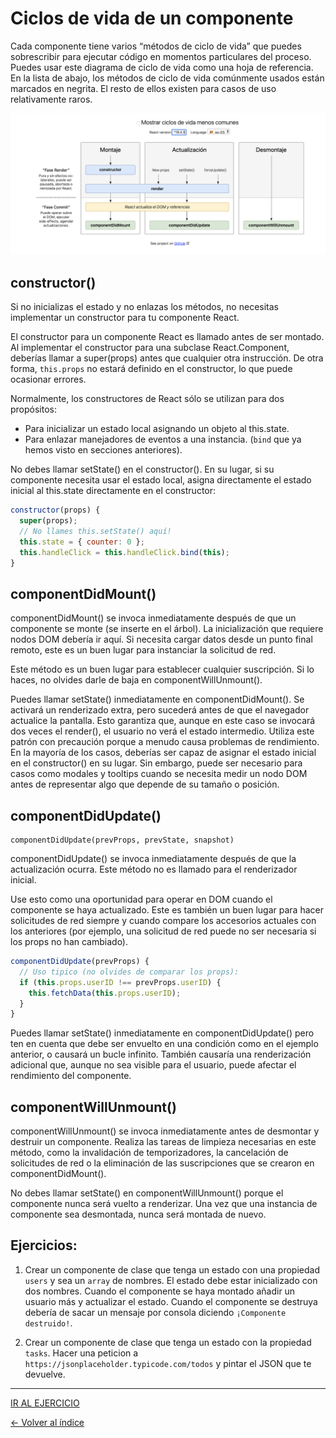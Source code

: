 # Ciclos de vida de un componente

Cada componente tiene varios “métodos de ciclo de vida” que puedes sobrescribir para ejecutar código en momentos particulares del proceso. Puedes usar este diagrama de ciclo de vida como una hoja de referencia. En la lista de abajo, los métodos de ciclo de vida comúnmente usados están marcados en negrita. El resto de ellos existen para casos de uso relativamente raros.

![ciclos de vida](./../images/lifecycle.png)

## **constructor()**

Si no inicializas el estado y no enlazas los métodos, no necesitas implementar un constructor para tu componente React.

El constructor para un componente React es llamado antes de ser montado. Al implementar el constructor para una subclase React.Component, deberías llamar a super(props) antes que cualquier otra instrucción. De otra forma, `this.props` no estará definido en el constructor, lo que puede ocasionar errores.

Normalmente, los constructores de React sólo se utilizan para dos propósitos:

- Para inicializar un estado local asignando un objeto al this.state.
- Para enlazar manejadores de eventos a una instancia. (`bind` que ya hemos visto en secciones anteriores).

No debes llamar setState() en el constructor(). En su lugar, si su componente necesita usar el estado local, asigna directamente el estado inicial al this.state directamente en el constructor:

```js
constructor(props) {
  super(props);
  // No llames this.setState() aquí!
  this.state = { counter: 0 };
  this.handleClick = this.handleClick.bind(this);
}
```

## **componentDidMount()**

componentDidMount() se invoca inmediatamente después de que un componente se monte (se inserte en el árbol). La inicialización que requiere nodos DOM debería ir aquí. Si necesita cargar datos desde un punto final remoto, este es un buen lugar para instanciar la solicitud de red.

Este método es un buen lugar para establecer cualquier suscripción. Si lo haces, no olvides darle de baja en componentWillUnmount().

Puedes llamar setState() inmediatamente en componentDidMount(). Se activará un renderizado extra, pero sucederá antes de que el navegador actualice la pantalla. Esto garantiza que, aunque en este caso se invocará dos veces el render(), el usuario no verá el estado intermedio. Utiliza este patrón con precaución porque a menudo causa problemas de rendimiento. En la mayoría de los casos, deberías ser capaz de asignar el estado inicial en el constructor() en su lugar. Sin embargo, puede ser necesario para casos como modales y tooltips cuando se necesita medir un nodo DOM antes de representar algo que depende de su tamaño o posición.

## **componentDidUpdate()**

```
componentDidUpdate(prevProps, prevState, snapshot)
```

componentDidUpdate() se invoca inmediatamente después de que la actualización ocurra. Este método no es llamado para el renderizador inicial.

Use esto como una oportunidad para operar en DOM cuando el componente se haya actualizado. Este es también un buen lugar para hacer solicitudes de red siempre y cuando compare los accesorios actuales con los anteriores (por ejemplo, una solicitud de red puede no ser necesaria si los props no han cambiado).

```js
componentDidUpdate(prevProps) {
  // Uso tipico (no olvides de comparar los props):
  if (this.props.userID !== prevProps.userID) {
    this.fetchData(this.props.userID);
  }
}
```

Puedes llamar setState() inmediatamente en componentDidUpdate() pero ten en cuenta que debe ser envuelto en una condición como en el ejemplo anterior, o causará un bucle infinito. También causaría una renderización adicional que, aunque no sea visible para el usuario, puede afectar el rendimiento del componente.

## **componentWillUnmount()**

componentWillUnmount() se invoca inmediatamente antes de desmontar y destruir un componente. Realiza las tareas de limpieza necesarias en este método, como la invalidación de temporizadores, la cancelación de solicitudes de red o la eliminación de las suscripciones que se crearon en componentDidMount().

No debes llamar setState() en componentWillUnmount() porque el componente nunca será vuelto a renderizar. Una vez que una instancia de componente sea desmontada, nunca será montada de nuevo.

## Ejercicios:

1. Crear un componente de clase que tenga un estado con una propiedad `users` y sea un `array` de nombres. El estado debe estar inicializado con dos nombres. Cuando el componente se haya montado añadir un usuario más y actualizar el estado. Cuando el componente se destruya debería de sacar un mensaje por consola diciendo `¡Componente destruido!`.

2. Crear un componente de clase que tenga un estado con la propiedad `tasks`. Hacer una peticion a `https://jsonplaceholder.typicode.com/todos` y pintar el JSON que te devuelve.

---
[IR AL EJERCICIO](./../Ejercicios/Enunciados/1.JSX.md)

[<- Volver al índice](./../README.md)
